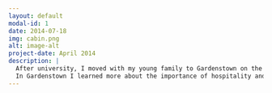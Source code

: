 ```yaml
---
layout: default
modal-id: 1
date: 2014-07-18
img: cabin.png
alt: image-alt
project-date: April 2014
description: |
  After university, I moved with my young family to Gardenstown on the north coast. There I ran the villiage pub and restaurant, preparing meals with fish, prawns and crabs sourced directly from local fishermen, who would carry them up from the harbour in a bucket.
  In Gardenstown I learned more about the importance of hospitality and tourism to the region, as well as the fishing industry that forms the great compliment to the fertile farming in the region.
---
```

